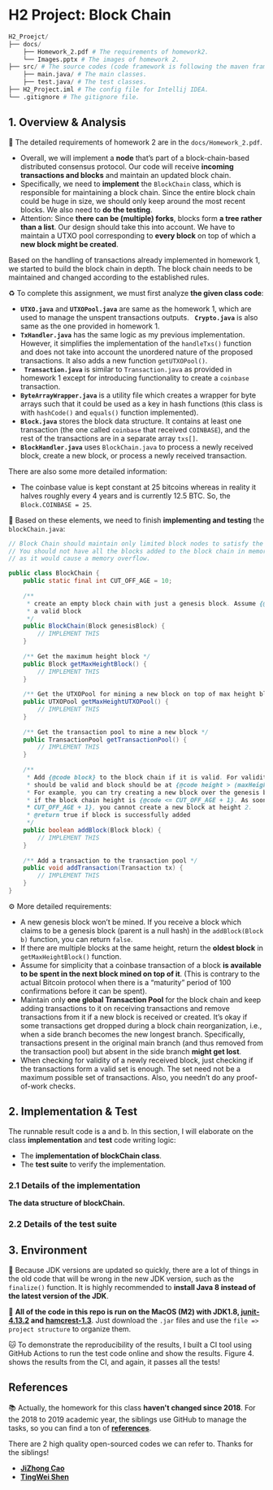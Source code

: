 # H2 Project: Block Chain

```python
H2_Proejct/
├── docs/
    ├── Homework_2.pdf # The requirements of homework2.
    └── Images.pptx # The images of homework 2.
├── src/ # The source codes (code framework is following the maven framework).
    ├── main.java/ # The main classes.
    ├── test.java/ # The test classes.
├── H2_Project.iml # The config file for Intellij IDEA.
└── .gitignore # The gitignore file.
```



## 1. Overview & Analysis

:pencil: The detailed requirements of homework 2 are in the `docs/Homework_2.pdf`. 

- Overall, we will implement a **node** that’s part of a block-chain-based distributed consensus protocol. Our code will receive **incoming transactions and blocks** and maintain an updated block chain. 
- Specifically, we need to **implement** the `BlockChain` class, which is responsible for maintaining a block chain. Since the entire block chain could be huge in size, we should only keep around the most recent blocks.  We also need to **do the testing**.
- Attention: Since **there can be (multiple) forks**, blocks form **a tree rather than a list**. Our design should take this into account. We have to maintain a UTXO pool corresponding to **every block** on top of which a **new block might be created**.

Based on the handling of transactions already implemented in homework 1, we started to build the block chain in depth. The block chain needs to be maintained and changed according to the established rules.

:recycle: To complete this assignment, we must first analyze **the given class code**:

- **`UTXO.java`** and **`UTXOPool.java`** are same as the homework 1, which are used to manage the unspent transactions outputs. **` Crypto.java`** is also same as the one provided in homework 1.
- **`TxHandler.java`** has the same logic as my previous implementation. However, it simplifies the implementation of the `handleTxs()` function and does not take into account the unordered nature of the proposed transactions. It also adds a new function `getUTXOPool()`.
- **` Transaction.java`** is similar to `Transaction.java` as provided in homework 1 except for introducing functionality to create a `coinbase` transaction.
- **`ByteArrayWrapper.java`** is a utility file which creates a wrapper for byte arrays such that it could be used as a key in hash functions (this class is with `hashCode()` and `equals()` function implemented). 
- **`Block.java`** stores the block data structure. It contains at least one transaction (the one called `coinbase` that received `COINBASE`), and the rest of the transactions are in a separate array `txs[]`.
- **`BlockHandler.java`** uses `BlockChain.java` to process a newly received block, create a new block, or process a newly received transaction.

There are also some more detailed information:

- The coinbase value is kept constant at 25 bitcoins whereas in reality it halves roughly every 4 years and is currently 12.5 BTC. So, the `Block.COINBASE = 25`.

:page_facing_up: Based on these elements, we need to finish **implementing and testing** the `blockChain.java`:

```java
// Block Chain should maintain only limited block nodes to satisfy the functions
// You should not have all the blocks added to the block chain in memory
// as it would cause a memory overflow.

public class BlockChain {
    public static final int CUT_OFF_AGE = 10;
  
    /**
     * create an empty block chain with just a genesis block. Assume {@code genesisBlock} is
     * a valid block
     */
    public BlockChain(Block genesisBlock) {
        // IMPLEMENT THIS
    }
  
    /** Get the maximum height block */
    public Block getMaxHeightBlock() {
        // IMPLEMENT THIS
    }
  
    /** Get the UTXOPool for mining a new block on top of max height block */
    public UTXOPool getMaxHeightUTXOPool() {
        // IMPLEMENT THIS
    }
  
    /** Get the transaction pool to mine a new block */
    public TransactionPool getTransactionPool() {
        // IMPLEMENT THIS
    }
  
    /**
     * Add {@code block} to the block chain if it is valid. For validity, all transactions
     * should be valid and block should be at {@code height > (maxHeight - CUT_OFF_AGE)}.
     * For example, you can try creating a new block over the genesis block (block height 2)
     * if the block chain height is {@code <= CUT_OFF_AGE + 1}. As soon as {@code height >
     * CUT_OFF_AGE + 1}, you cannot create a new block at height 2.
     * @return true if block is successfully added
     */
    public boolean addBlock(Block block) {
        // IMPLEMENT THIS
    }
  
    /** Add a transaction to the transaction pool */
    public void addTransaction(Transaction tx) {
        // IMPLEMENT THIS
    }
}
```

:gear: More detailed requirements:

- A new genesis block won’t be mined. If you receive a block which claims to be a genesis block (parent is a null hash) in the `addBlock(Block b)` function, you can return `false`.
- If there are multiple blocks at the same height, return the **oldest block** in `getMaxHeightBlock()` function.
- Assume for simplicity that a coinbase transaction of a block **is available to be spent in the next block mined on top of it**. (This is contrary to the actual Bitcoin protocol when there is a “maturity” period of 100 confirmations before it can be spent).
- Maintain only **one global Transaction Pool** for the block chain and keep adding transactions to it on receiving transactions and remove transactions from it if a new block is received or created. It’s okay if some transactions get dropped during a block chain reorganization, i.e., when a side branch becomes the new longest branch. Specifically, transactions present in the original main branch (and thus removed from the transaction pool) but absent in the side branch **might get lost**.
- When checking for validity of a newly received block, just checking if the transactions form a valid set is enough. The set need not be a maximum possible set of transactions. Also, you needn’t do any proof-of-work checks.



## 2. Implementation & Test

The runnable result code is a and b.  In this section, I will elaborate on the class **implementation** and **test** code writing logic:

- The **implementation of blockChain class**.
- The **test suite** to verify the implementation.

### 2.1 Details of the implementation

**The data structure of blockChain.**



### 2.2 Details of the test suite



## 3. Environment

:e-mail: Because JDK versions are updated so quickly, there are a lot of things in the old code that will be wrong in the new JDK version, such as the `finalize()` function. It is highly recommended to **install Java 8 instead of the latest version of the JDK**. 

:star2: **All of the code in this repo is run on the MacOS (M2) with JDK1.8, [junit-4.13.2](https://repo1.maven.org/maven2/junit/junit/4.13.2/junit-4.13.2.jar) and [hamcrest-1.3](https://repo1.maven.org/maven2/org/hamcrest/hamcrest-all/1.3/hamcrest-all-1.3.jar)**. Just download the `.jar` files and use the `file => project structure` to organize them.

:cat: To demonstrate the reproducibility of the results, I built a CI tool using GitHub Actions to run the test code online and show the results. Figure 4. shows the results from the CI, and again, it passes all the tests!



## References

:books: Actually, the homework for this class **haven't changed since 2018**. For the 2018 to 2019 academic year, the siblings use GitHub to manage the tasks, so you can find a ton of [**references**](https://github.com/search?q=PHBS_BlockChain&type=repositories).

There are 2 high quality open-sourced codes we can refer to. Thanks for the siblings!

- [**JiZhong Cao**](https://github.com/1901212561/PHBS_BlockChain_2019/)
- [**TingWei Shen**](https://github.com/SnakeWayne/PHBS_BlockChain_2019)

